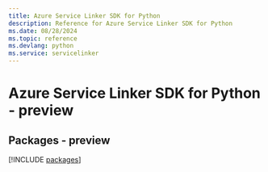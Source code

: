 ```yaml
---
title: Azure Service Linker SDK for Python
description: Reference for Azure Service Linker SDK for Python
ms.date: 08/28/2024
ms.topic: reference
ms.devlang: python
ms.service: servicelinker
---
```

# Azure Service Linker SDK for Python - preview
## Packages - preview
[!INCLUDE [packages](service-linker-index.md)]